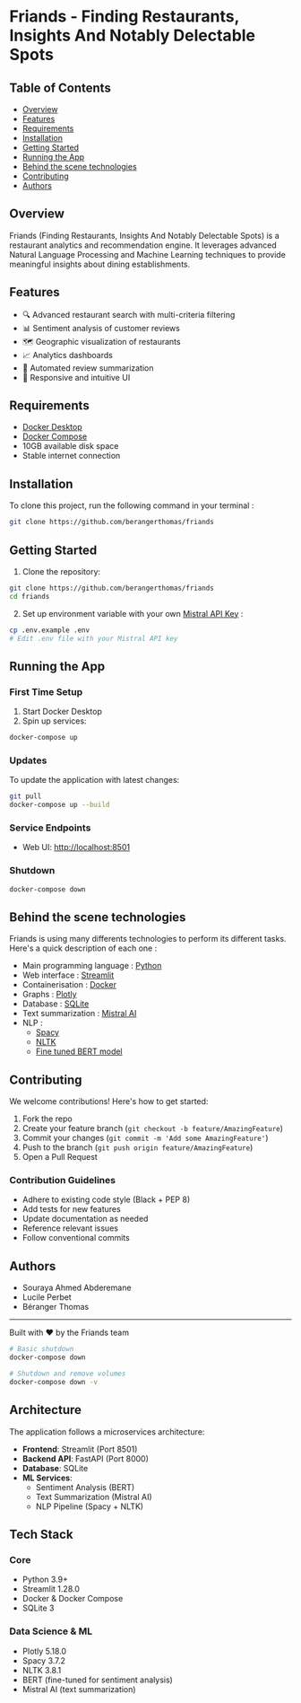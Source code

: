 # Friands - Finding Restaurants, Insights And Notably Delectable Spots

## Table of Contents

- [Overview](#overview)
- [Features](#features)
- [Requirements](#requirements)
- [Installation](#installation)
- [Getting Started](#getting-started)
- [Running the App](#running-the-app)
- [Behind the scene technologies](#behind-the-scene-technologies)
- [Contributing](#contributing)
- [Authors](#authors)  


## Overview

Friands (Finding Restaurants, Insights And Notably Delectable Spots) is a restaurant analytics and recommendation engine. It leverages advanced Natural Language Processing and Machine Learning techniques to provide meaningful insights about dining establishments.

## Features

- 🔍 Advanced restaurant search with multi-criteria filtering
- 📊 Sentiment analysis of customer reviews
- 🗺️ Geographic visualization of restaurants
- 📈 Analytics dashboards
- 🤖 Automated review summarization
- 📱 Responsive and intuitive UI

## Requirements

- [Docker Desktop](https://docs.docker.com/get-docker/)
- [Docker Compose](https://docs.docker.com/compose/install/)
- 10GB available disk space
- Stable internet connection

## Installation

To clone this project, run the following command in your terminal :

```bash
git clone https://github.com/berangerthomas/friands
```

## Getting Started

1. Clone the repository:
```bash
git clone https://github.com/berangerthomas/friands
cd friands
```

2. Set up environment variable with your own [Mistral API Key](https://console.mistral.ai/) :
```bash
cp .env.example .env
# Edit .env file with your Mistral API key
```

## Running the App

### First Time Setup

1. Start Docker Desktop
2. Spin up services:
```bash
docker-compose up
```

### Updates

To update the application with latest changes:

```bash
git pull
docker-compose up --build
```

### Service Endpoints

- Web UI: [http://localhost:8501](http://localhost:8501)

### Shutdown

```bash
docker-compose down
```

## Behind the scene technologies

Friands is using many differents technologies to perform its different tasks. Here's a quick description of each one :

- Main programming language : [Python](https://www.python.org/)
- Web interface : [Streamlit](https://streamlit.io/)
- Containerisation : [Docker](https://www.docker.com/)
- Graphs : [Plotly](https://plotly.com/python/)
- Database : [SQLite](https://www.sqlite.org/)
- Text summarization : [Mistral AI](https://mistral.ai)
- NLP :
    - [Spacy](https://spacy.io/)
    - [NLTK](https://www.nltk.org/)
    - [Fine tuned BERT model](https://huggingface.co/nlptown/bert-base-multilingual-uncased-sentiment)


## Contributing

We welcome contributions! Here's how to get started:

1. Fork the repo
2. Create your feature branch (`git checkout -b feature/AmazingFeature`)
3. Commit your changes (`git commit -m 'Add some AmazingFeature'`)
4. Push to the branch (`git push origin feature/AmazingFeature`)
5. Open a Pull Request

### Contribution Guidelines
- Adhere to existing code style (Black + PEP 8)
- Add tests for new features
- Update documentation as needed
- Reference relevant issues
- Follow conventional commits


## Authors
- Souraya Ahmed Abderemane
- Lucile Perbet
- Béranger Thomas

---

Built with ❤️ by the Friands team









```bash
# Basic shutdown
docker-compose down

# Shutdown and remove volumes
docker-compose down -v
```

## Architecture

The application follows a microservices architecture:

- **Frontend**: Streamlit (Port 8501)
- **Backend API**: FastAPI (Port 8000)
- **Database**: SQLite
- **ML Services**: 
  - Sentiment Analysis (BERT)
  - Text Summarization (Mistral AI)
  - NLP Pipeline (Spacy + NLTK)

## Tech Stack

### Core
- Python 3.9+
- Streamlit 1.28.0
- Docker & Docker Compose
- SQLite 3

### Data Science & ML
- Plotly 5.18.0
- Spacy 3.7.2
- NLTK 3.8.1
- BERT (fine-tuned for sentiment analysis)
- Mistral AI (text summarization)


